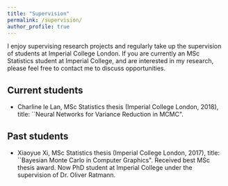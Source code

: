 ```yaml
---
title: "Supervision"
permalink: /supervision/
author_profile: true
---
```


I enjoy supervising research projects and regularly take up the supervision of students at Imperial College London. If you are currently an MSc Statistics student at Imperial College, and are interested in my research, please feel free to contact me to discuss opportunities.

## Current students

* Charline le Lan, MSc Statistics thesis (Imperial College London, 2018), title: ``Neural Networks for Variance Reduction in MCMC". 

## Past students

* Xiaoyue Xi, MSc Statistics thesis (Imperial College London, 2017), title: ``Bayesian Monte Carlo in Computer Graphics". Received best MSc thesis award. Now PhD student at Imperial College under the supervision of Dr. Oliver Ratmann. 
